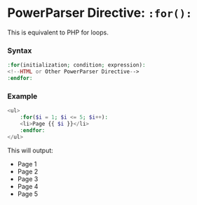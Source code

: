 # PowerParser Directive: `:for():`

This is equivalent to PHP for loops.

### Syntax

```php
:for(initialization; condition; expression):
<!--HTML or Other PowerParser Directive-->
:endfor:
```

### Example

```php
<ul>
    :for($i = 1; $i <= 5; $i++):
    <li>Page {{ $i }}</li>
    :endfor:
</ul>
```

This will output:

<ul>
    <li>Page 1</li>
    <li>Page 2</li>
    <li>Page 3</li>
    <li>Page 4</li>
    <li>Page 5</li>
</ul>
